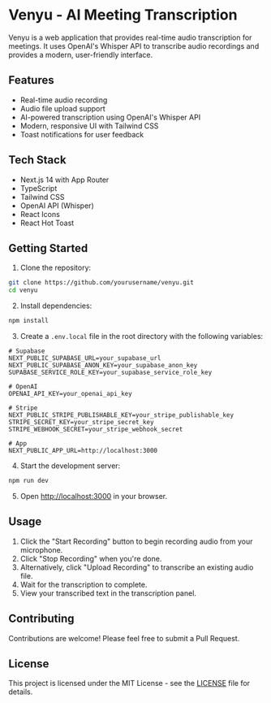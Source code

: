 # Venyu - AI Meeting Transcription

Venyu is a web application that provides real-time audio transcription for meetings. It uses OpenAI's Whisper API to transcribe audio recordings and provides a modern, user-friendly interface.

## Features

- Real-time audio recording
- Audio file upload support
- AI-powered transcription using OpenAI's Whisper API
- Modern, responsive UI with Tailwind CSS
- Toast notifications for user feedback

## Tech Stack

- Next.js 14 with App Router
- TypeScript
- Tailwind CSS
- OpenAI API (Whisper)
- React Icons
- React Hot Toast

## Getting Started

1. Clone the repository:

```bash
git clone https://github.com/yourusername/venyu.git
cd venyu
```

2. Install dependencies:

```bash
npm install
```

3. Create a `.env.local` file in the root directory with the following variables:

```env
# Supabase
NEXT_PUBLIC_SUPABASE_URL=your_supabase_url
NEXT_PUBLIC_SUPABASE_ANON_KEY=your_supabase_anon_key
SUPABASE_SERVICE_ROLE_KEY=your_supabase_service_role_key

# OpenAI
OPENAI_API_KEY=your_openai_api_key

# Stripe
NEXT_PUBLIC_STRIPE_PUBLISHABLE_KEY=your_stripe_publishable_key
STRIPE_SECRET_KEY=your_stripe_secret_key
STRIPE_WEBHOOK_SECRET=your_stripe_webhook_secret

# App
NEXT_PUBLIC_APP_URL=http://localhost:3000
```

4. Start the development server:

```bash
npm run dev
```

5. Open [http://localhost:3000](http://localhost:3000) in your browser.

## Usage

1. Click the "Start Recording" button to begin recording audio from your microphone.
2. Click "Stop Recording" when you're done.
3. Alternatively, click "Upload Recording" to transcribe an existing audio file.
4. Wait for the transcription to complete.
5. View your transcribed text in the transcription panel.

## Contributing

Contributions are welcome! Please feel free to submit a Pull Request.

## License

This project is licensed under the MIT License - see the [LICENSE](LICENSE) file for details.

